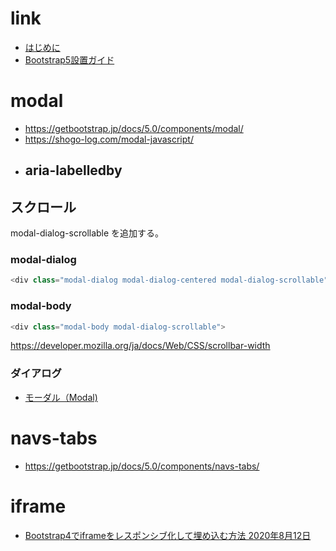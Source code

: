 # link
- [はじめに](https://getbootstrap.jp/docs/5.0/getting-started/introduction/)
- [Bootstrap5設置ガイド](https://bootstrap-guide.com/)

# modal
- https://getbootstrap.jp/docs/5.0/components/modal/
- https://shogo-log.com/modal-javascript/
- aria-labelledby
  - 
## スクロール
modal-dialog-scrollable
を追加する。
### modal-dialog
```js
<div class="modal-dialog modal-dialog-centered modal-dialog-scrollable">
```
  
### modal-body
```js
<div class="modal-body modal-dialog-scrollable">
```
https://developer.mozilla.org/ja/docs/Web/CSS/scrollbar-width

### ダイアログ


- [モーダル（Modal)](https://bootstrap-guide.com/components/modal)


# navs-tabs
- https://getbootstrap.jp/docs/5.0/components/navs-tabs/

# iframe
- [Bootstrap4でiframeをレスポンシブ化して埋め込む方法 2020年8月12日](https://closet-land.com/bootstrap4/iframe-responsive/)
